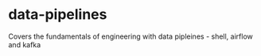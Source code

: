 # data-pipelines
Covers the fundamentals of engineering with data pipleines - shell, airflow and kafka

